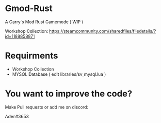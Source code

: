 # Gmod-Rust
A Garry's Mod Rust Gamemode ( WIP )

Workshop Collection: https://steamcommunity.com/sharedfiles/filedetails/?id=1188858871

# Requirments
* Workshop Collection
* MYSQL Database ( edit libraries/sv_mysql.lua )

# You want to improve the code?
Make Pull requests or add me on discord:

Aden#3653
